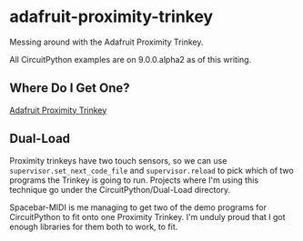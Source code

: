 adafruit-proximity-trinkey
==========================

Messing around with the Adafruit Proximity Trinkey.

All CircuitPython examples are on 9.0.0.alpha2 as of this writing.


Where Do I Get One?
-------------------

[Adafruit Proximity Trinkey](https://www.adafruit.com/product/5022 "Adafruit product page")



Dual-Load
---------

Proximity trinkeys have two touch sensors, so we can use `supervisor.set_next_code_file` and `supervisor.reload` to pick which of two programs the Trinkey is going to run. Projects where I'm using this technique go under the CircuitPython/Dual-Load directory.

Spacebar-MIDI is me managing to get two of the demo programs for CircuitPython to fit onto one Proximity Trinkey. I'm unduly proud that I got enough libraries for them both to work, to fit.
